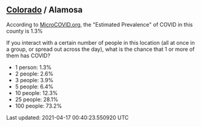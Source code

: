 
## [Colorado](/united-states/colorado) / Alamosa

According to [MicroCOVID.org](http://microcovid.org),
the "Estimated Prevalence" of COVID in this county is 1.3%

If you interact with a certain number of people in this location
(all at once in a group, or spread out across the day), what is the chance that
1 or more of them has COVID?

- 1 person: 1.3%
- 2 people: 2.6%
- 3 people: 3.9%
- 5 people: 6.4%
- 10 people: 12.3%
- 25 people: 28.1%
- 100 people: 73.2%

Last updated: 2021-04-17 00:40:23.550920 UTC
